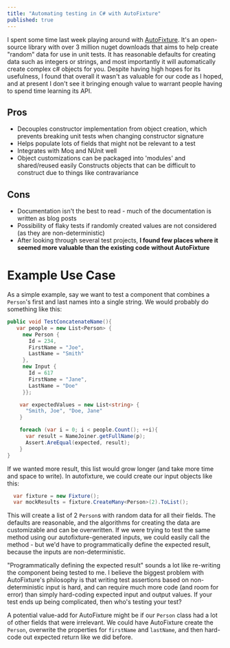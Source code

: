 ```yaml
---
title: "Automating testing in C# with AutoFixture"
published: true
---
```

I spent some time last week playing around with [AutoFixture](https://github.com/AutoFixture/AutoFixture). It's an open-source library with over 3 million nuget downloads that aims to help create "random" data for use in unit tests. It has reasonable defaults for creating data such as integers or strings, and most importantly it will automatically create complex c# objects for you. Despite having high hopes for its usefulness, I found that overall it wasn't as valuable for our code as I hoped, and at present I don't see it bringing enough value to warrant people having to spend time learning its API.

## Pros
- Decouples constructor implementation from object creation, which prevents breaking unit tests when changing constructor signature
- Helps populate lots of fields that might not be relevant to a test
- Integrates with Moq and NUnit well
- Object customizations can be packaged into 'modules' and shared/reused easily
Constructs objects that can be difficult to construct due to things like contravariance

## Cons
- Documentation isn't the best to read - much of the documentation is written as blog posts
- Possibility of flaky tests if randomly created values are not considered (as they are non-deterministic)
- After looking through several test projects, **I found few places where it seemed more valuable than the existing code without AutoFixture**

# Example Use Case
As a simple example, say we want to test a component that combines a `Person`'s first and last names into a single string. We would probably do something like this:

```c#
public void TestConcatenateName(){
   var people = new List<Person> {
     new Person {
       Id = 234,
       FirstName = "Joe",
       LastName = "Smith"
     },
     new Input {
       Id = 617
       FirstName = "Jane",
       LastName = "Doe"
     }};

    var expectedValues = new List<string> {
      "Smith, Joe", "Doe, Jane"
    }

    foreach (var i = 0; i < people.Count(); ++i){
      var result = NameJoiner.getFullName(p);
      Assert.AreEqual(expected, result);
    }
}

```
If we wanted more result, this list would grow longer (and take more time and space to write). In autofixture, we could create our input objects like this:

```c#
  var fixture = new Fixture();
  var mockResults = fixture.CreateMany<Person>(2).ToList();
```
This will create a list of 2 `Person`s with random data for all their fields. The defaults are reasonable, and the algorithms for creating the data are customizable and can be overwritten.
If we were trying to test the same method using our autofixture-generated inputs, we could easily call the method - but we'd have to programmatically define the expected result, because the inputs are non-deterministic.

"Programmatically defining the expected result" sounds a lot like re-writing the component being tested to me. I believe the biggest problem with AutoFixture's philosophy is that writing test assertions based on non-deterministic input is hard, and can require much more code (and room for error) than simply hard-coding expected input and output values. If your test ends up being complicated, then who's testing your test?

A potential value-add for AutoFixture might be if our `Person` class had a lot of other fields that were irrelevant. We could have AutoFixture create the `Person`, overwrite the properties for `firstName` and `lastName`, and then hard-code out expected return like we did before.

